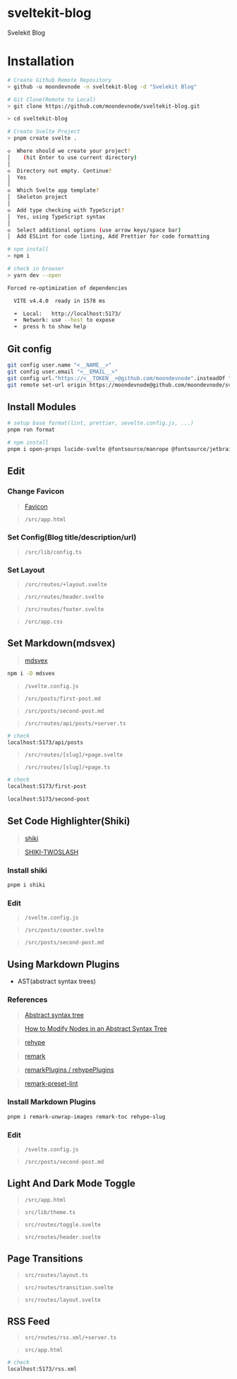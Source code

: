 # sveltekit-blog
Svelekit Blog

# Installation

```bash
# Create Github Remote Repository
> github -u moondevnode -n sveltekit-blog -d "Svelekit Blog"

# Git Clone(Remote to Local)
> git clone https://github.com/moondevnode/sveltekit-blog.git

> cd sveltekit-blog

# Create Svelte Project
> pnpm create svelte .

◇  Where should we create your project?
│    (hit Enter to use current directory)
│
◇  Directory not empty. Continue?
│  Yes
│
◇  Which Svelte app template?
│  Skeleton project
│
◇  Add type checking with TypeScript?
│  Yes, using TypeScript syntax
│
◇  Select additional options (use arrow keys/space bar)
│  Add ESLint for code linting, Add Prettier for code formatting

# npm install
> npm i

# check in browser
> yarn dev --open

Forced re-optimization of dependencies

  VITE v4.4.0  ready in 1578 ms

  ➜  Local:   http://localhost:5173/
  ➜  Network: use --host to expose
  ➜  press h to show help
```

## Git config

```bash
git config user.name "<__NAME__>"
git config user.email "<__EMAIL__>"
git config url."https://<__TOKEN__>@github.com/moondevnode".insteadOf "https://github.com/moondevnode"
git remote set-url origin https://moondevnode@github.com/moondevnode/sveltekit-blog.git
```

## Install Modules

```sh
# setup base format(lint, prettier, sevelte.config.js, ...)
pnpm run format

# npm install
pnpm i open-props lucide-svelte @fontsource/manrope @fontsource/jetbrains-mono
```

## Edit

### Change Favicon
> [Favicon](https://fav.farm/)

> `/src/app.html`

### Set Config(Blog title/description/url)

> `/src/lib/config.ts`

### Set Layout

> `/src/routes/+layout.svelte`

> `/src/routes/header.svelte`

> `/src/routes/footer.svelte`

> `/src/app.css`


## Set Markdown(mdsvex)

> [mdsvex](https://mdsvex.pngwn.io/docs)

```sh
npm i -D mdsvex
```

> `/svelte.config.js`

> `/src/posts/first-post.md`

> `/src/posts/second-post.md`

> `/src/routes/api/posts/+server.ts`


```sh
# check
localhost:5173/api/posts
```

> `/src/routes/[slug]/+page.svelte`

> `/src/routes/[slug]/+page.ts`

```sh
# check
localhost:5173/first-post

localhost:5173/second-post
```


## Set Code Highlighter(Shiki)

> [shiki](https://github.com/shikijs/shiki)

> [SHIKI-TWOSLASH](https://shikijs.github.io/twoslash/)

### Install shiki

```sh
pnpm i shiki
```

### Edit

> `/svelte.config.js`

> `/src/posts/counter.svelte`

> `/src/posts/second-post.md`


## Using Markdown Plugins
- AST(abstract syntax trees)

### References

> [Abstract syntax tree](https://www.wikiwand.com/en/Abstract_syntax_tree)

> [How to Modify Nodes in an Abstract Syntax Tree](https://css-tricks.com/how-to-modify-nodes-in-an-abstract-syntax-tree/)

> [rehype](https://github.com/rehypejs/rehype)

> [remark](https://github.com/remarkjs)

> [remarkPlugins / rehypePlugins](https://mdsvex.pngwn.io/docs/#remarkplugins--rehypeplugins)

> [remark-preset-lint](https://github.com/Dup4/remark-preset-lint)


### Install Markdown Plugins

```sh
pnpm i remark-unwrap-images remark-toc rehype-slug
```

### Edit

> `/svelte.config.js`

> `/src/posts/second-post.md`


## Light And Dark Mode Toggle

> `/src/app.html`

> `src/lib/theme.ts`

> `src/routes/toggle.svelte`

> `src/routes/header.svelte`


## Page Transitions

> `src/routes/layout.ts`

> `src/routes/transition.svelte`

> `src/routes/layout.svelte`


## RSS Feed

> `src/routes/rss.xml/+server.ts`

> `src/app.html`

```sh
# check
localhost:5173/rss.xml
```